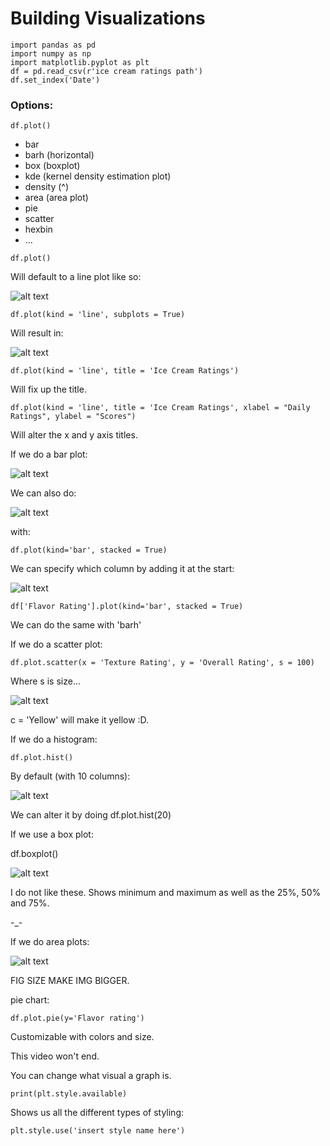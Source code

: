 # Building Visualizations

```
import pandas as pd
import numpy as np
import matplotlib.pyplot as plt
df = pd.read_csv(r'ice cream ratings path')
df.set_index('Date')
```
### Options:
```
df.plot()
```
- bar
- barh (horizontal)
- box (boxplot)
- kde (kernel density estimation plot)
- density (^)
- area (area plot)
- pie
- scatter 
- hexbin
- ...

```
df.plot()
```
Will default to a line plot like so:

![alt text](images\plotimage.png)

```
df.plot(kind = 'line', subplots = True)
```
Will result in:

![alt text](images\plotimage-1.png)

```
df.plot(kind = 'line', title = 'Ice Cream Ratings')
```
Will fix up the title.

```
df.plot(kind = 'line', title = 'Ice Cream Ratings', xlabel = "Daily Ratings", ylabel = "Scores")
```
Will alter the x and y axis titles.

If we do a bar plot:

![alt text](images\plotimage-2.png)

We can also do:

![alt text](images\plotimage-3.png)

with: 
```
df.plot(kind='bar', stacked = True)
```

We can specify which column by adding it at the start:

![alt text](images\plotimage-4.png)

```
df['Flavor Rating'].plot(kind='bar', stacked = True)
```

We can do the same with 'barh'

If we do a scatter plot:
```
df.plot.scatter(x = 'Texture Rating', y = 'Overall Rating', s = 100)
```
Where s is size...

![alt text](images\plotimage-5.png)

c = 'Yellow' will make it yellow :D.

If we do a histogram:
```
df.plot.hist()
```
By default (with 10 columns):

![alt text](images\plotimage-6.png)

We can alter it by doing df.plot.hist(20)

If we use a box plot:

df.boxplot()

![alt text](images\plotimage-7.png)

I do not like these. Shows minimum and maximum as well as the 25%, 50% and 75%.

-_-

If we do area plots:

![alt text](images\plotimage-8.png)

FIG SIZE MAKE IMG BIGGER.

pie chart:

```
df.plot.pie(y='Flavor rating')
```

Customizable with colors and size.

This video won't end.

You can change what visual a graph is. 
```
print(plt.style.available)
```
Shows us all the different types of styling:
```
plt.style.use('insert style name here')
```
